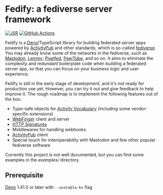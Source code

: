 <!-- deno-fmt-ignore-file -->

Fedify: a fediverse server framework
====================================

[![JSR][JSR badge]][JSR]
[![GitHub Actions][GitHub Actions badge]][GitHub Actions]

Fedify is a [Deno]/TypeScript library for building federated server apps
powered by [ActivityPub] and other standards, which is so-called [fediverse].
You may already know some of the networks in the fediverse, such as [Mastodon],
[Lemmy], [Pixelfed], [PeerTube], and so on.  It aims to eliminate
the complexity and redundant boilerplate code when building a federated server
app, so that you can focus on your business logic and user experience.

Fedify is still in the early stage of development, and it's not ready
for production use yet.  However, you can try it out and give feedback
to help improve it.
The rough roadmap is to implement the following features out of the box:

 -  Type-safe objects for [Activity Vocabulary] (including some vendor-specific
    extensions)
 -  [WebFinger] client and server
 -  [HTTP Signatures]
 -  Middlewares for handling webhooks
 -  [ActivityPub] client
 -  Special touch for interoperability with Mastodon and few other popular
    fediverse software

Currently this project is not well documented, but you can find some examples
in the *examples/* directory.

[JSR]: https://jsr.io/@fedify/fedify
[JSR badge]: https://jsr-badge.deno.dev/@fedify/fedify/unstable.svg
[GitHub Actions]: https://github.com/dahlia/fedify/actions/workflows/build.yaml
[GitHub Actions badge]: https://github.com/dahlia/fedify/actions/workflows/build.yaml/badge.svg
[Deno]: https://deno.com/
[ActivityPub]: https://www.w3.org/TR/activitypub/
[fediverse]: https://en.wikipedia.org/wiki/Fediverse
[Mastodon]: https://joinmastodon.org/
[Lemmy]: https://join-lemmy.org/
[Pixelfed]: https://pixelfed.org/
[PeerTube]: https://joinpeertube.org/
[Activity Vocabulary]: https://www.w3.org/TR/activitystreams-vocabulary/
[WebFinger]: https://datatracker.ietf.org/doc/html/rfc7033
[HTTP Signatures]: https://tools.ietf.org/html/draft-cavage-http-signatures-12


Prerequisite
------------

[Deno] 1.41.0 or later with `--unstable-kv` flag
